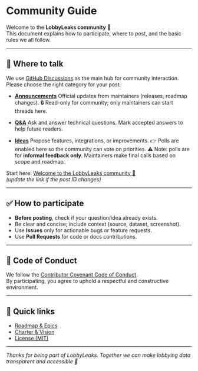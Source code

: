 # Community Guide

Welcome to the **LobbyLeaks community** 👋  
This document explains how to participate, where to post, and the basic rules we all follow.

---

## 💬 Where to talk

We use [GitHub Discussions](../../discussions) as the main hub for community interaction.
Please choose the right category for your post:

- [**Announcements**](../../discussions/categories/announcements)
  Official updates from maintainers (releases, roadmap changes).
  🔒 Read-only for community; only maintainers can start threads here.

- [**Q&A**](../../discussions/categories/q-a)
  Ask and answer technical questions. Mark accepted answers to help future readers.

- [**Ideas**](../../discussions/categories/ideas)
  Propose features, integrations, or improvements.
  👉 Polls are enabled here so the community can vote on priorities.
  ⚠️ Note: polls are for **informal feedback only**. Maintainers make final calls based on scope and roadmap.

Start here: [Welcome to the LobbyLeaks community 🎉](../../discussions/47)  
*(update the link if the post ID changes)*

---

## ✅ How to participate

- **Before posting**, check if your question/idea already exists.  
- Be clear and concise; include context (source, dataset, screenshot).  
- Use **Issues** only for actionable bugs or feature requests.  
- Use **Pull Requests** for code or docs contributions.  

---

## 🤝 Code of Conduct

We follow the [Contributor Covenant Code of Conduct](../CODE_OF_CONDUCT.md).  
By participating, you agree to uphold a respectful and constructive environment.

---

## 📌 Quick links

- [Roadmap & Epics](../README.md)  
- [Charter & Vision](./charter.md)  
- [License (MIT)](../LICENSE)  

---

*Thanks for being part of LobbyLeaks. Together we can make lobbying data transparent and accessible 🚀*
